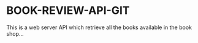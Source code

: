 # BOOK-REVIEW-API-GIT
This is a web server API which retrieve all the books available in the book shop...
